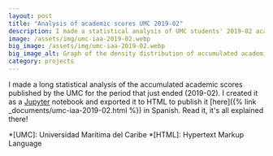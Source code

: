 ```yaml
---
layout: post
title: "Analysis of academic scores UMC 2019-02"
description: I made a statistical analysis of UMC students' 2019-02 academic scores.
image: /assets/img/umc-iaa-2019-02.webp
big_image: /assets/img/umc-iaa-2019-02.webp
big_image_alt: Graph of the density distribution of accumulated academic scores of each career.
category: projects
---
```


I made a long statistical analysis of the accumulated academic scores published by the UMC for the period that just ended (2019-02). I created it as a [Jupyter](https://jupyter.org) notebook and exported it to HTML to publish it [here]({% link _documents/umc-iaa-2019-02.html %}) in Spanish. Read it, it's all explained there!


*[UMC]: Universidad Marítima del Caribe
*[HTML]: Hypertext Markup Language
